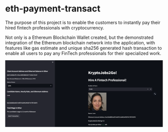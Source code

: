 # eth-payment-transact
The purpose of this project is to enable the customers to instantly pay their hired fintech professionals with cryptocurrency.

Not only is a Ethereum Blockchain Wallet created, but the demonstrated integration of the Ethereum blockchain network into the application, with features like gas estimate and unique sha256 generated hash transaction to enable all users to pay any FinTech professionals for their specialized work.

![Eth Wallet Screenshot](https://github.com/fintech-lex/eth-payment-transact/blob/main/Images/Proof_Of_Concept.png)
